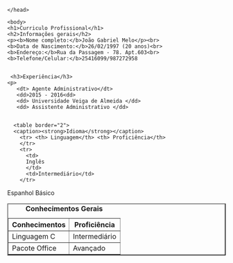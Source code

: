 
<html lang="pt-br">
	<head>
		<meta charset="UTF-8">
		<title> Curriculo profissional</title>
               
	</head>
	
	<body>
	<h1>Curriculo Profissional</h1>
	<h2>Informações gerais</h2>
	<p><b>Nome completo:</b>João Gabriel Melo</p><br>
	<b>Data de Nascimento:</b>26/02/1997 (20 anos)<br>
	<b>Endereço:</b>Rua da Passagem - 78. Apt.603<br>
	<b>Telefone/Celular:</b>25416099/987272958
	
     
     <h3>Experiência</h3>
    <p>
       <dt> Agente Administrativo</dt>
       <dd>2015 - 2016<dd>
       <dd> Universidade Veiga de Almeida </dd>
       <dd> Assistente Administrativo </dd>
             
     
      <table border="2">
      <caption><strong>Idioma</strong></caption>
        <tr> <th> Linguagem</th> <th> Proficiência</th> 
        </tr>
        <tr>
          <td>
          Inglês
          </td>
          <td>Intermediário</td>
        </tr>
<tr>
          <td>
  Espanhol        
  </td>
  <td> Básico </td>
        </tr>
	</table>
<table border="2">
<caption><strong>Conhecimentos Gerais</strong></caption>
        <tr> <th> Conhecimentos</th> <th> Proficiência</th> 
        </tr>
        <tr>
          <td>
          Linguagem C
          </td>
          <td>Intermediário</td>
        </tr>
<tr>
          <td>
  Pacote Office        
  </td>
  <td> Avançado </td>
        </tr>
	</table>
  </body>
  </html>
